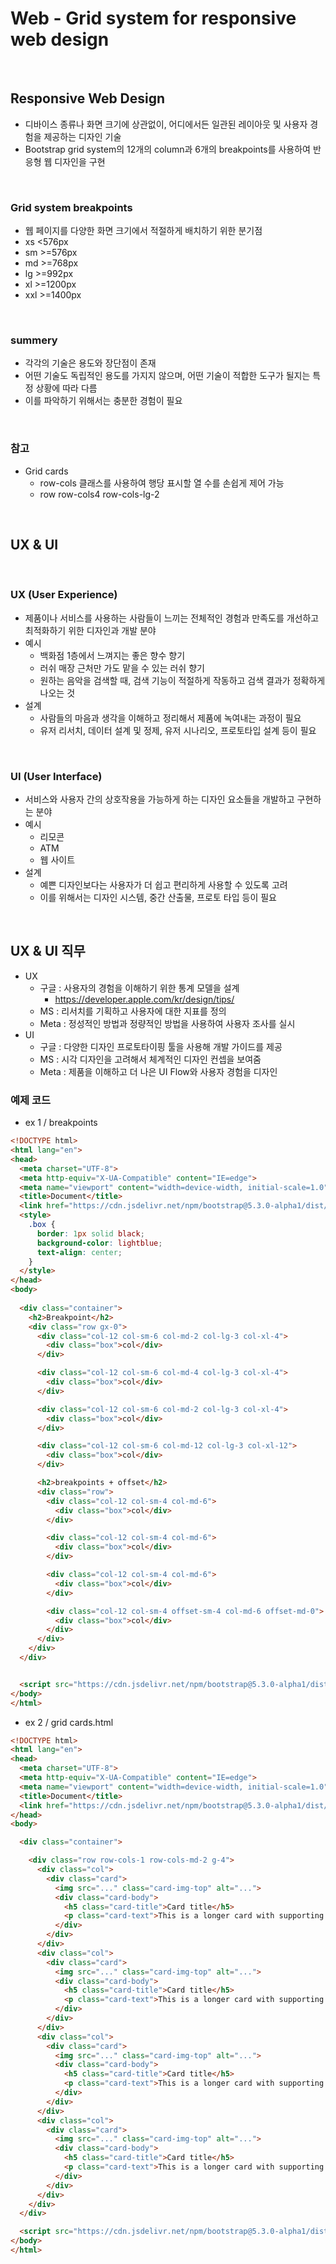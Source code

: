 # Web - Grid system for responsive web design

<br/>

## Responsive Web Design
- 디바이스 종류나 화면 크기에 상관없이, 어디에서든 일관된 레이아웃 및 사용자 경험을 제공하는 디자인 기술
- Bootstrap grid system의 12개의 column과 6개의 breakpoints를 사용하여 반응형 웹 디자인을 구현

<br/>

### Grid system breakpoints
- 웹 페이지를 다양한 화면 크기에서 적절하게 배치하기 위한 분기점
- xs <576px
- sm >=576px
- md >=768px
- lg >=992px
- xl >=1200px
- xxl >=1400px

<br/>

### summery
- 각각의 기술은 용도와 장단점이 존재
- 어떤 기술도 독립적인 용도를 가지지 않으며, 어떤 기술이 적합한 도구가 될지는 특정 상황에 따라 다름
- 이를 파악하기 위해서는 충분한 경험이 필요

<br/>

### 참고
- Grid cards
  - row-cols 클래스를 사용하여 행당 표시할 열 수를 손쉽게 제어 가능
  - row row-cols4 row-cols-lg-2

<br/>

## UX & UI

<br/>

### UX (User Experience)
- 제품이나 서비스를 사용하는 사람들이 느끼는 전체적인 경험과 만족도를 개선하고 최적화하기 위한 디자인과 개발 분야
- 예시
  - 백화점 1층에서 느껴지는 좋은 향수 향기
  - 러쉬 매장 근처만 가도 맡을 수 있는 러쉬 향기
  - 원하는 음악을 검색할 때, 검색 기능이 적절하게 작동하고 검색 결과가 정확하게 나오는 것
- 설계
  - 사람들의 마음과 생각을 이해하고 정리해서 제품에 녹여내는 과정이 필요
  - 유저 리서치, 데이터 설계 및 정제, 유저 시나리오, 프로토타입 설계 등이 필요

<br/>

### UI (User Interface)
- 서비스와 사용자 간의 상호작용을 가능하게 하는 디자인 요소들을 개발하고 구현하는 분야
- 예시
  - 리모콘
  - ATM
  - 웹 사이트
- 설계
  - 예쁜 디자인보다는 사용자가 더 쉽고 편리하게 사용할 수 있도록 고려
  - 이를 위해서는 디자인 시스템, 중간 산출물, 프로토 타입 등이 필요

<br/>

## UX & UI 직무
- UX
  - 구글 : 사용자의 경험을 이해하기 위한 통계 모델을 설계
    - https://developer.apple.com/kr/design/tips/
  - MS : 리서치를 기획하고 사용자에 대한 지표를 정의
  - Meta : 정성적인 방법과 정량적인 방법을 사용하여 사용자 조사를 실시
- UI
  - 구글 : 다양한 디자인 프로토타이핑 툴을 사용해 개발 가이드를 제공
  - MS : 시각 디자인을 고려해서 체계적인 디자인 컨셉을 보여줌
  - Meta : 제품을 이해하고 더 나은 UI Flow와 사용자 경험을 디자인


### 예제 코드
- ex 1 / breakpoints
```html
<!DOCTYPE html>
<html lang="en">
<head>
  <meta charset="UTF-8">
  <meta http-equiv="X-UA-Compatible" content="IE=edge">
  <meta name="viewport" content="width=device-width, initial-scale=1.0">
  <title>Document</title>
  <link href="https://cdn.jsdelivr.net/npm/bootstrap@5.3.0-alpha1/dist/css/bootstrap.min.css" rel="stylesheet" integrity="sha384-GLhlTQ8iRABdZLl6O3oVMWSktQOp6b7In1Zl3/Jr59b6EGGoI1aFkw7cmDA6j6gD" crossorigin="anonymous">
  <style>
    .box {
      border: 1px solid black;
      background-color: lightblue;
      text-align: center;
    }
  </style>
</head>
<body>
  
  <div class="container">
    <h2>Breakpoint</h2>
    <div class="row gx-0">
      <div class="col-12 col-sm-6 col-md-2 col-lg-3 col-xl-4">
        <div class="box">col</div>
      </div>

      <div class="col-12 col-sm-6 col-md-4 col-lg-3 col-xl-4">
        <div class="box">col</div>
      </div>

      <div class="col-12 col-sm-6 col-md-2 col-lg-3 col-xl-4">
        <div class="box">col</div>
      </div>

      <div class="col-12 col-sm-6 col-md-12 col-lg-3 col-xl-12">
        <div class="box">col</div>
      </div>

      <h2>breakpoints + offset</h2>
      <div class="row">
        <div class="col-12 col-sm-4 col-md-6">
          <div class="box">col</div>
        </div>

        <div class="col-12 col-sm-4 col-md-6">
          <div class="box">col</div>
        </div>

        <div class="col-12 col-sm-4 col-md-6">
          <div class="box">col</div>
        </div>

        <div class="col-12 col-sm-4 offset-sm-4 col-md-6 offset-md-0">
          <div class="box">col</div>
        </div>
      </div>
    </div>
  </div>


  <script src="https://cdn.jsdelivr.net/npm/bootstrap@5.3.0-alpha1/dist/js/bootstrap.bundle.min.js" integrity="sha384-w76AqPfDkMBDXo30jS1Sgez6pr3x5MlQ1ZAGC+nuZB+EYdgRZgiwxhTBTkF7CXvN" crossorigin="anonymous"></script>
</body>
</html>

```

- ex 2 / grid cards.html
```html
<!DOCTYPE html>
<html lang="en">
<head>
  <meta charset="UTF-8">
  <meta http-equiv="X-UA-Compatible" content="IE=edge">
  <meta name="viewport" content="width=device-width, initial-scale=1.0">
  <title>Document</title>
  <link href="https://cdn.jsdelivr.net/npm/bootstrap@5.3.0-alpha1/dist/css/bootstrap.min.css" rel="stylesheet" integrity="sha384-GLhlTQ8iRABdZLl6O3oVMWSktQOp6b7In1Zl3/Jr59b6EGGoI1aFkw7cmDA6j6gD" crossorigin="anonymous">
</head>
<body>

  <div class="container">

    <div class="row row-cols-1 row-cols-md-2 g-4">
      <div class="col">
        <div class="card">
          <img src="..." class="card-img-top" alt="...">
          <div class="card-body">
            <h5 class="card-title">Card title</h5>
            <p class="card-text">This is a longer card with supporting text below as a natural lead-in to additional content. This content is a little bit longer.</p>
          </div>
        </div>
      </div>
      <div class="col">
        <div class="card">
          <img src="..." class="card-img-top" alt="...">
          <div class="card-body">
            <h5 class="card-title">Card title</h5>
            <p class="card-text">This is a longer card with supporting text below as a natural lead-in to additional content. This content is a little bit longer.</p>
          </div>
        </div>
      </div>
      <div class="col">
        <div class="card">
          <img src="..." class="card-img-top" alt="...">
          <div class="card-body">
            <h5 class="card-title">Card title</h5>
            <p class="card-text">This is a longer card with supporting text below as a natural lead-in to additional content.</p>
          </div>
        </div>
      </div>
      <div class="col">
        <div class="card">
          <img src="..." class="card-img-top" alt="...">
          <div class="card-body">
            <h5 class="card-title">Card title</h5>
            <p class="card-text">This is a longer card with supporting text below as a natural lead-in to additional content. This content is a little bit longer.</p>
          </div>
        </div>
      </div>
    </div>
  </div>

  <script src="https://cdn.jsdelivr.net/npm/bootstrap@5.3.0-alpha1/dist/js/bootstrap.bundle.min.js" integrity="sha384-w76AqPfDkMBDXo30jS1Sgez6pr3x5MlQ1ZAGC+nuZB+EYdgRZgiwxhTBTkF7CXvN" crossorigin="anonymous"></script>
</body>
</html>

```